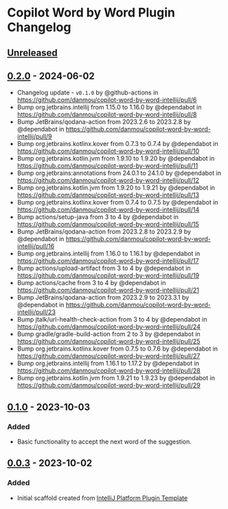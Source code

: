 <!-- Keep a Changelog guide -> https://keepachangelog.com -->

# Copilot Word by Word Plugin Changelog

## [Unreleased]

## [0.2.0] - 2024-06-02

- Changelog update - `v0.1.0` by @github-actions in https://github.com/danmou/copilot-word-by-word-intellij/pull/6
- Bump org.jetbrains.intellij from 1.15.0 to 1.16.0 by @dependabot in https://github.com/danmou/copilot-word-by-word-intellij/pull/8
- Bump JetBrains/qodana-action from 2023.2.6 to 2023.2.8 by @dependabot in https://github.com/danmou/copilot-word-by-word-intellij/pull/9
- Bump org.jetbrains.kotlinx.kover from 0.7.3 to 0.7.4 by @dependabot in https://github.com/danmou/copilot-word-by-word-intellij/pull/10
- Bump org.jetbrains.kotlin.jvm from 1.9.10 to 1.9.20 by @dependabot in https://github.com/danmou/copilot-word-by-word-intellij/pull/11
- Bump org.jetbrains:annotations from 24.0.1 to 24.1.0 by @dependabot in https://github.com/danmou/copilot-word-by-word-intellij/pull/12
- Bump org.jetbrains.kotlin.jvm from 1.9.20 to 1.9.21 by @dependabot in https://github.com/danmou/copilot-word-by-word-intellij/pull/13
- Bump org.jetbrains.kotlinx.kover from 0.7.4 to 0.7.5 by @dependabot in https://github.com/danmou/copilot-word-by-word-intellij/pull/14
- Bump actions/setup-java from 3 to 4 by @dependabot in https://github.com/danmou/copilot-word-by-word-intellij/pull/15
- Bump JetBrains/qodana-action from 2023.2.8 to 2023.2.9 by @dependabot in https://github.com/danmou/copilot-word-by-word-intellij/pull/16
- Bump org.jetbrains.intellij from 1.16.0 to 1.16.1 by @dependabot in https://github.com/danmou/copilot-word-by-word-intellij/pull/17
- Bump actions/upload-artifact from 3 to 4 by @dependabot in https://github.com/danmou/copilot-word-by-word-intellij/pull/19
- Bump actions/cache from 3 to 4 by @dependabot in https://github.com/danmou/copilot-word-by-word-intellij/pull/21
- Bump JetBrains/qodana-action from 2023.2.9 to 2023.3.1 by @dependabot in https://github.com/danmou/copilot-word-by-word-intellij/pull/23
- Bump jtalk/url-health-check-action from 3 to 4 by @dependabot in https://github.com/danmou/copilot-word-by-word-intellij/pull/24
- Bump gradle/gradle-build-action from 2 to 3 by @dependabot in https://github.com/danmou/copilot-word-by-word-intellij/pull/25
- Bump org.jetbrains.kotlinx.kover from 0.7.5 to 0.7.6 by @dependabot in https://github.com/danmou/copilot-word-by-word-intellij/pull/27
- Bump org.jetbrains.intellij from 1.16.1 to 1.17.2 by @dependabot in https://github.com/danmou/copilot-word-by-word-intellij/pull/28
- Bump org.jetbrains.kotlin.jvm from 1.9.21 to 1.9.23 by @dependabot in https://github.com/danmou/copilot-word-by-word-intellij/pull/29

## [0.1.0] - 2023-10-03

### Added

- Basic functionality to accept the next word of the suggestion.

## [0.0.3] - 2023-10-02

### Added

- Initial scaffold created from [IntelliJ Platform Plugin Template](https://github.com/JetBrains/intellij-platform-plugin-template)

[Unreleased]: https://github.com/danmou/copilot-word-by-word-intellij/compare/v0.2.0...HEAD
[0.2.0]: https://github.com/danmou/copilot-word-by-word-intellij/compare/v0.1.0...v0.2.0
[0.1.0]: https://github.com/danmou/copilot-word-by-word-intellij/compare/v0.0.3...v0.1.0
[0.0.3]: https://github.com/danmou/copilot-word-by-word-intellij/commits/v0.0.3
